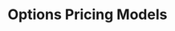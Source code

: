 ---
title: "Options Pricing Models"
year: "2024"
description: "A web app for calculating European option prices using Black-Scholes, Monte Carlo simulation, and Binomial models, implemented in Python 3.9 with Streamlit for visualization."
image: "/project/Options Pricing Models.gif"
projectUrl: "https://github.com/shreyashguptas/option-pricing-models"
technologies: ["Python", "Finance", "Quantitative Analysis"]
--- 